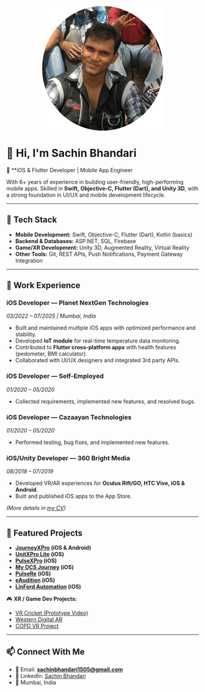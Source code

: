 <p align="center"> <img src="https://github.com/Sachin1505/Sachin1505/blob/main/images/me.png"> </p>

# 👋 Hi, I'm Sachin Bhandari  

🚀 **iOS & Flutter Developer | Mobile App Engineer

With 6+ years of experience in building user-friendly, high-performing mobile apps. Skilled in **Swift, Objective-C, Flutter (Dart), and Unity 3D**, with a strong foundation in UI/UX and mobile development lifecycle.  

---

## 🔧 Tech Stack  
- **Mobile Development:** Swift, Objective-C, Flutter (Dart), Kotlin (basics)  
- **Backend & Databases:** ASP.NET, SQL, Firebase  
- **Game/XR Development:** Unity 3D, Augmented Reality, Virtual Reality  
- **Other Tools:** Git, REST APIs, Push Notifications, Payment Gateway Integration  

---

## 💼 Work Experience  

### **iOS Developer — Planet NextGen Technologies**  
*03/2022 – 07/2025 | Mumbai, India*  
- Built and maintained multiple iOS apps with optimized performance and stability.  
- Developed **IoT module** for real-time temperature data monitoring.  
- Contributed to **Flutter cross-platform apps** with health features (pedometer, BMI calculator).  
- Collaborated with UI/UX designers and integrated 3rd party APIs.  

### **iOS Developer — Self-Employed**  
*01/2020 – 05/2020*  
- Collected requirements, implemented new features, and resolved bugs.  

### **iOS Developer — Cazaayan Technologies**  
*01/2020 – 05/2020*  
- Performed testing, bug fixes, and implemented new features.  

### **iOS/Unity Developer — 360 Bright Media**  
*08/2018 – 07/2019*  
- Developed VR/AR experiences for **Oculus Rift/GO, HTC Vive, iOS & Android**.  
- Built and published iOS apps to the App Store.  

*(More details in [my CV](#))*

---

## 📱 Featured Projects  

- **[JourneyXPro](https://play.google.com/store/apps/details?id=com.planetgroup.journeyxpro) (iOS & Android)**  
- **[UnitXPro Lite](https://apps.apple.com/in/app/unitxpro-lite/id1188618753) (iOS)**  
- **[PulseXPro](https://apps.apple.com/in/app/pulsexpro/id1500408330) (iOS)**  
- **[My OCS Journey](https://apps.apple.com/in/app/my-ocs-journey/id1558660448) (iOS)**  
- **[PulseRe](https://apps.apple.com/in/app/pulsere/id1582952991) (iOS)**  
- **[eAudition](https://apps.apple.com/in/app/eaudition-audition-from-home/id1300705965) (iOS)**  
- **[LinFord Automation](https://apps.apple.com/in/app/linford-automation/id1466608210) (iOS)**  

🎮 **XR / Game Dev Projects:**  
- [VR Cricket (Prototype Video)](https://www.youtube.com/watch?v=JPDi2qjil3c&t=8s)  
- [Western Digital AR](https://www.youtube.com/watch?v=KX-GzoJKSIM)  
- [COPD VR Project](https://www.youtube.com/watch?v=3rTtCx1lx_8)  

---

## 📫 Connect With Me  
- 📧 Email: **sachinbhandari1505@gmail.com**  
- 💼 LinkedIn: [Sachin Bhandari](https://www.linkedin.com/in/sachin-bhandari-948454146/)  
- 📍 Mumbai, India  
